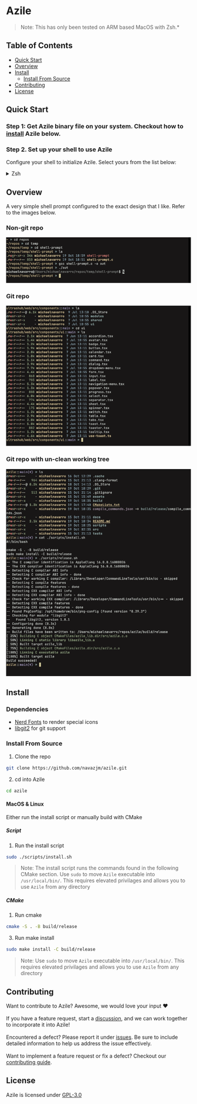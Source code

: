 # Azile

> Note: This has only been tested on ARM based MacOS with Zsh.*

## Table of Contents
- [Quick Start](#quick-start)
- [Overview](#overview)
- [Install](#install)
    - [Install From Source](#install-from-source)
- [Contributing](#contributing)
- [License](#license)

## Quick Start

### Step 1: Get Azile binary file on your system. Checkout how to [install](#install) Azile below.

### Step 2. Set up your shell to use Azile

Configure your shell to initialize Azile. Select yours from the list below:

<details>
<summary>Zsh</summary>
Add the following to the end of `~/.zshrc`:

```sh
eval "$(azile zsh)"
```

</details>

## Overview

A very simple shell prompt configured to the exact design that I like. Refer to
the images below.

### Non-git repo

![Format for non-git repo dirs](./assets/non_git_repo.png)

### Git repo

![Format for clean git repos](./assets/git_repo_clean.png)

### Git repo with un-clean working tree

![Format for un-clean git repos](./assets/git_repo_unclean.png)

## Install

### Dependencies

- [Nerd Fonts](https://www.nerdfonts.com/) to render special icons
- [libgit2](https://github.com/libgit2/libgit2) for git support

### Install From Source

1. Clone the repo

```sh 
git clone https://github.com/navazjm/azile.git
```

2. cd into Azile

```sh 
cd azile
```

#### MacOS & Linux

Either run the install script or manually build with CMake

##### Script

1. Run the install script 

```sh 
sudo ./scripts/install.sh
```

> Note: The install script runs the commands found in the following CMake section.
> Use `sudo` to move `Azile` executable into `/usr/local/bin/`. This requires
> elevated privilages and allows you to use `Azile` from any directory

##### CMake  

1. Run cmake

```sh 
cmake -S . -B build/release
```

3. Run make install

```sh 
sudo make install -C build/release
```

> Note: Use `sudo` to move `Azile` executable into `/usr/local/bin/`. This requires
> elevated privilages and allows you to use `Azile` from any directory


## Contributing 

Want to contribute to Azile? Awesome, we would love your input ♥\
\
If you have a feature request, start a [discussion](https://github.com/navazjm/azile/discussions),
and we can work together to incorporate it into Azile!\
\
Encountered a defect? Please report it under [issues](https://github.com/navazjm/azile/issues).
Be sure to include detailed information to help us address the issue effectively.\
\
Want to implement a feature request or fix a defect? Checkout our [contributing guide](./docs/contributing.md).

## License

Azile is licensed under [GPL-3.0](./COPYING)
